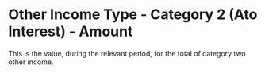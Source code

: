 # Other Income Type - Category 2 (Ato Interest) - Amount
This is the value, during the relevant period, for the total of category two other income.